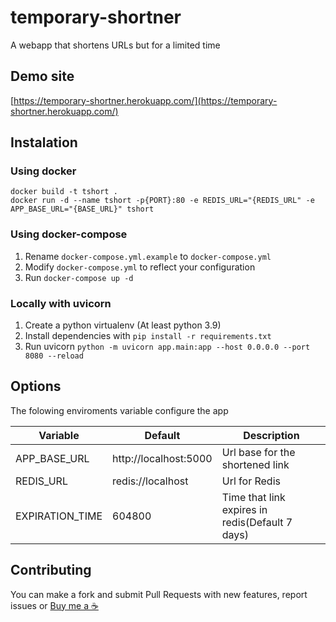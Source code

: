 # temporary-shortner
A webapp that shortens URLs but for a limited time

## Demo site
[https://temporary-shortner.herokuapp.com/](https://temporary-shortner.herokuapp.com/)

## Instalation
### Using docker
```
docker build -t tshort .
docker run -d --name tshort -p{PORT}:80 -e REDIS_URL="{REDIS_URL" -e APP_BASE_URL="{BASE_URL}" tshort
```
### Using docker-compose
1. Rename `docker-compose.yml.example` to `docker-compose.yml`
2. Modify `docker-compose.yml` to reflect your configuration
3. Run `docker-compose up -d`

### Locally with uvicorn
1. Create a python virtualenv (At least python 3.9)
2. Install dependencies with `pip install -r requirements.txt`
3. Run uvicorn `python -m uvicorn app.main:app --host 0.0.0.0 --port 8080 --reload`

## Options
The folowing enviroments variable configure the app

Variable|Default|Description
---|-------|-----------
APP_BASE_URL|http://localhost:5000|Url base for the shortened link
REDIS_URL|redis://localhost|Url for Redis
EXPIRATION_TIME|604800|Time that link expires in redis(Default 7 days)

## Contributing
You can make a fork and submit Pull Requests with new features, report issues or [Buy me a ☕](https://www.buymeacoffee.com/vitorsilverio)
